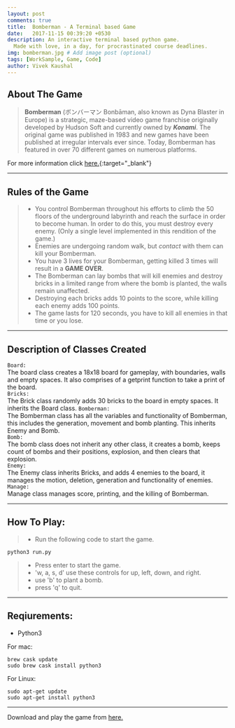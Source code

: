 ```yaml
---
layout: post
comments: true
title:  Bomberman - A Terminal based Game
date:   2017-11-15 00:39:20 +0530
description: An interactive terminal based python game.
  Made with love, in a day, for procrastinated course deadlines.
img: bomberman.jpg # Add image post (optional)
tags: [WorkSample, Game, Code]
author: Vivek Kaushal
---
```


About The Game
-------------

>**Bomberman** (ボンバーマン Bonbāman, also known as Dyna Blaster in Europe) is a strategic, maze-based video game franchise originally developed by Hudson Soft and currently owned by ***Konami***. The original game was published in 1983 and new games have been published at irregular intervals ever since. Today, Bomberman has featured in over 70 different games on numerous platforms.

For more information click [here.][wiki-link]{:target="_blank"}

----------


Rules of the Game
-------------------

> - You control Bomberman throughout his efforts to climb the 50 floors of the underground labyrinth and reach the surface in order to become human. In order to do this, you must destroy every enemy. (Only a single level implemented in this rendition of the game.)
> - Enemies are undergoing random walk, but *contact* with them can kill your Bomberman.
> - You have 3 lives for your Bomberman, getting killed 3 times will result in a **GAME OVER**.
> - The Bomberman can lay bombs that will kill enemies and destroy bricks in a limited range from where the bomb is planted, the walls remain unaffected. 
> - Destroying each bricks adds 10 points to the score, while killing each enemy adds 100 points.
> - The game lasts for 120 seconds, you have to kill all enemies in that time or you lose.

------------------------

Description of Classes Created
--------------------------------------------
`Board:`  
The board class creates a 18x18 board for gameplay, with boundaries, walls and empty spaces. It also comprises of a getprint function to take a print of the board.  
`Bricks:`  
The Brick class randomly adds 30 bricks to the board in empty spaces. It inherits the Board class. 
`Bomberman:`  
The Bomberman class has all the variables and functionality of Bomberman, this includes the generation, movement and bomb planting. This inherits Enemy and Bomb.  
`Bomb:`  
The bomb class does not inherit any other class, it creates a bomb, keeps count of bombs and their positions, explosion, and then clears that explosion.  
`Enemy:`  
The Enemy class inherits Bricks, and adds 4 enemies to the board, it manages the motion, deletion, generation and functionality of enemies.  
`Manage:`  
Manage class manages score, printing, and the killing of Bomberman.  

__________________

How To Play:
------------------
>- Run the following code to start the game.
```
python3 run.py
```
>- Press enter to start the game.
>- 'w, a, s, d' use these controls for up, left, down, and right.
>- use 'b' to plant a bomb.
>- press 'q' to quit.

___________________

Reqiurements:
--------------------
- Python3

For mac:
```
brew cask update
sudo brew cask install python3
```
For Linux:
```
sudo apt-get update
sudo apt-get install python3
```
______________________

Download and play the game from [here.][github]

[wiki-link]: https://en.wikipedia.org/wiki/Bomberman
[github]: https://github.com/kaushalvivek/Bomberman
